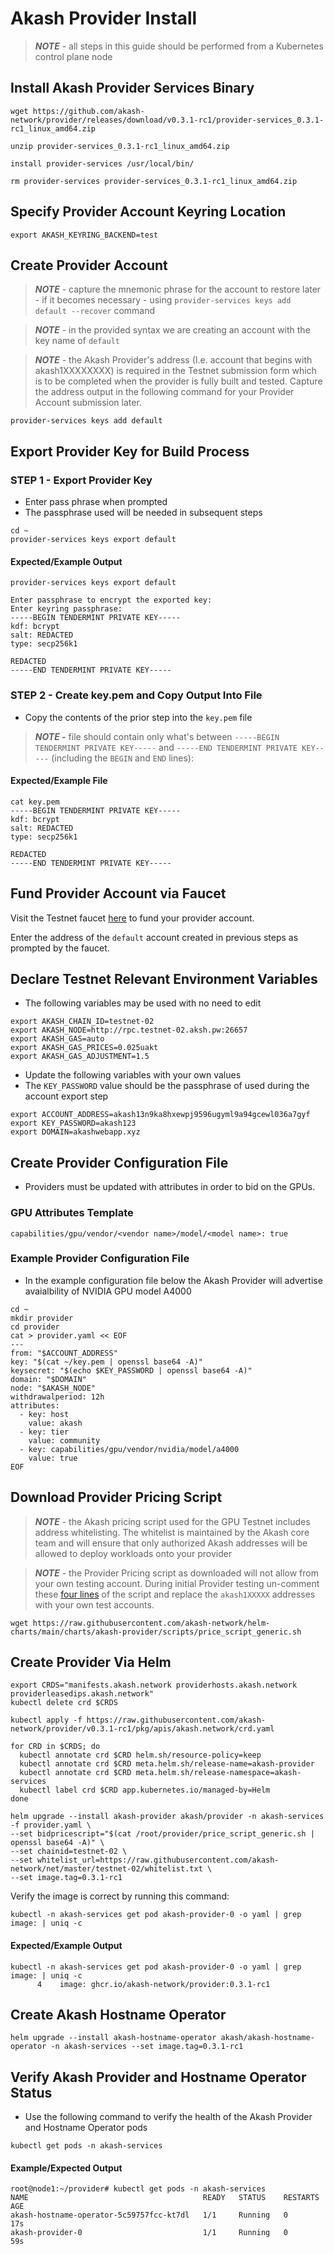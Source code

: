 # Akash Provider Install

> _**NOTE**_ - all steps in this guide should be performed from a Kubernetes control plane node

## Install Akash Provider Services Binary

```
wget https://github.com/akash-network/provider/releases/download/v0.3.1-rc1/provider-services_0.3.1-rc1_linux_amd64.zip

unzip provider-services_0.3.1-rc1_linux_amd64.zip

install provider-services /usr/local/bin/

rm provider-services provider-services_0.3.1-rc1_linux_amd64.zip
```

## Specify Provider Account Keyring Location

```
export AKASH_KEYRING_BACKEND=test
```

## Create Provider Account

> _**NOTE**_ -  capture the mnemonic phrase for the account to restore later - if it becomes necessary - using `provider-services keys add default --recover` command

> _**NOTE**_ - in the provided syntax we are creating an account with the key name of `default`

> _**NOTE**_ - the Akash Provider's address (I.e. account that begins with akash1XXXXXXXX) is required in the Testnet submission form which is to be completed when the provider is fully built and tested.  Capture the address output in the following command for your Provider Account submission later.

```
provider-services keys add default
```

## Export Provider Key for Build Process

### STEP 1 - Export Provider Key

* Enter pass phrase when prompted
* The passphrase used will be needed in subsequent steps

```
cd ~
provider-services keys export default
```

#### Expected/Example Output

```
provider-services keys export default

Enter passphrase to encrypt the exported key:                          
Enter keyring passphrase:                                              
-----BEGIN TENDERMINT PRIVATE KEY-----
kdf: bcrypt
salt: REDACTED
type: secp256k1

REDACTED
-----END TENDERMINT PRIVATE KEY-----
```

### STEP 2 - Create key.pem and Copy Output Into File

* Copy the contents of the prior step into the `key.pem` file

> _**NOTE -**_ file should contain only what's between `-----BEGIN TENDERMINT PRIVATE KEY-----` and  `-----END TENDERMINT PRIVATE KEY-----` (including the `BEGIN` and `END` lines):

#### Expected/Example File

```
cat key.pem
-----BEGIN TENDERMINT PRIVATE KEY-----
kdf: bcrypt
salt: REDACTED
type: secp256k1

REDACTED
-----END TENDERMINT PRIVATE KEY-----
```

## Fund Provider Account via Faucet

Visit the Testnet faucet [here](http://faucet.testnet-02.aksh.pw/) to fund your provider account. &#x20;

Enter the address of the `default` account created in previous steps as prompted by the faucet.

## Declare Testnet Relevant Environment Variables

* The following variables may be used with no need to edit

```
export AKASH_CHAIN_ID=testnet-02
export AKASH_NODE=http://rpc.testnet-02.aksh.pw:26657
export AKASH_GAS=auto
export AKASH_GAS_PRICES=0.025uakt
export AKASH_GAS_ADJUSTMENT=1.5
```

* Update the following variables with your own values
* The `KEY_PASSWORD` value should be the passphrase of used during the account export step

```
export ACCOUNT_ADDRESS=akash13n9ka8hxewpj9596ugyml9a94gcewl036a7gyf
export KEY_PASSWORD=akash123
export DOMAIN=akashwebapp.xyz
```

## Create Provider Configuration File

* Providers must be updated with attributes in order to bid on the GPUs.

### GPU Attributes Template

```
capabilities/gpu/vendor/<vendor name>/model/<model name>: true
```

### Example Provider Configuration File

* In the example configuration file below the Akash Provider will advertise avaialbility of NVIDIA GPU model A4000

```
cd ~
mkdir provider
cd provider
cat > provider.yaml << EOF
---
from: "$ACCOUNT_ADDRESS"
key: "$(cat ~/key.pem | openssl base64 -A)"
keysecret: "$(echo $KEY_PASSWORD | openssl base64 -A)"
domain: "$DOMAIN"
node: "$AKASH_NODE"
withdrawalperiod: 12h
attributes:
  - key: host
    value: akash
  - key: tier
    value: community
  - key: capabilities/gpu/vendor/nvidia/model/a4000
    value: true
EOF
```

## Download Provider Pricing Script

> _**NOTE**_ - the Akash pricing script used for the GPU Testnet includes address whitelisting.  The whitelist is maintained by the Akash core team and will ensure that only authorized Akash addresses will be allowed to deploy workloads onto your provider

> _**NOTE**_ - the Provider Pricing script as downloaded will not allow from your own testing account.  During initial Provider testing un-comment these [four lines](https://github.com/akash-network/helm-charts/blob/provider-4.3.4/charts/akash-provider/scripts/price\_script\_generic.sh#L12-L15) of the script and replace the `akash1XXXXX` addresses with your own test accounts.&#x20;

```
wget https://raw.githubusercontent.com/akash-network/helm-charts/main/charts/akash-provider/scripts/price_script_generic.sh
```

## Create Provider Via Helm

```
export CRDS="manifests.akash.network providerhosts.akash.network providerleasedips.akash.network"
kubectl delete crd $CRDS

kubectl apply -f https://raw.githubusercontent.com/akash-network/provider/v0.3.1-rc1/pkg/apis/akash.network/crd.yaml

for CRD in $CRDS; do
  kubectl annotate crd $CRD helm.sh/resource-policy=keep
  kubectl annotate crd $CRD meta.helm.sh/release-name=akash-provider
  kubectl annotate crd $CRD meta.helm.sh/release-namespace=akash-services
  kubectl label crd $CRD app.kubernetes.io/managed-by=Helm
done

helm upgrade --install akash-provider akash/provider -n akash-services -f provider.yaml \
--set bidpricescript="$(cat /root/provider/price_script_generic.sh | openssl base64 -A)" \
--set chainid=testnet-02 \
--set whitelist_url=https://raw.githubusercontent.com/akash-network/net/master/testnet-02/whitelist.txt \
--set image.tag=0.3.1-rc1
```

Verify the image is correct by running this command:

```
kubectl -n akash-services get pod akash-provider-0 -o yaml | grep image: | uniq -c
```

#### Expected/Example Output

```
kubectl -n akash-services get pod akash-provider-0 -o yaml | grep image: | uniq -c
      4    image: ghcr.io/akash-network/provider:0.3.1-rc1
```



## Create Akash Hostname Operator

```
helm upgrade --install akash-hostname-operator akash/akash-hostname-operator -n akash-services --set image.tag=0.3.1-rc1
```

## Verify Akash Provider and Hostname Operator Status

* Use the following command to verify the health of the Akash Provider and Hostname Operator pods

```
kubectl get pods -n akash-services
```

#### Example/Expected Output

```
root@node1:~/provider# kubectl get pods -n akash-services
NAME                                       READY   STATUS    RESTARTS   AGE
akash-hostname-operator-5c59757fcc-kt7dl   1/1     Running   0          17s
akash-provider-0                           1/1     Running   0          59s
```
